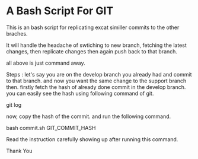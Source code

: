 A Bash Script For GIT
====

This is an bash script for replicating excat similler commits to the other braches.

It will handle the headache of swtiching to new branch, fetching the latest changes, then replicate changes then again push back to that branch.

all above is just command away.

Steps :
let's say you are on the develop branch you already had and commit to that branch. and now you want the same change to the support branch then. 
firstly fetch the hash of already done commit in the develop branch. you can easily see the hash using following command of git.

git log

now, copy the hash of the commit. and run the following command.

bash commit.sh GIT_COMMIT_HASH

Read the instruction carefully showing up after running this command.

Thank You

